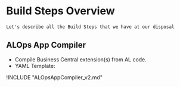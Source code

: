 # Build Steps Overview
    Let's describe all the Build Steps that we have at our disposal

## ALOps App Compiler
  * Compile Business Central extension(s) from AL code.
  * YAML Template: 

!INCLUDE "ALOpsAppCompiler_v2.md"

